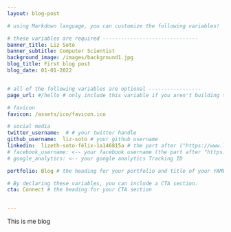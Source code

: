 ```yaml
---
layout: blog-post

# using Markdown language, you can customize the following variables!

# these variables are required -------------------------------
banner_title: Liz Soto
banner_subtitle: Computer Scientist
background_image: /images/background1.jpg
blog_title: First blog post
blog_date: 01-01-2022


# all of the following variables are optional -----------------
page_url: #/hello # only include this variable if you aren't building the page to your primary domain

# favicon
favicon: /assets/ico/favicon.ico

# social media
twitter_username:  # # your twitter handle
github_username:  liz-soto # your github username
linkedin:  lizeth-soto-félix-1a146815a # the part after ("https://www.linkedin.com/in/...")
# facebook_username: <-- your facebook username (the part after "https://www.facebook.com/...")
# google_analytics: <-- your google analytics Tracking ID

portfolio: Blog # the heading for your portfolio and title of your YAML file

# By declaring these variables, you can include a CTA section.
cta: Connect # the heading for your CTA section


---			
```

[//]: # (write a bit about yourself here)
This is me blog
